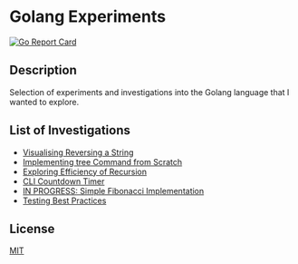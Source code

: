 # Golang Experiments
[![Go Report Card](https://goreportcard.com/badge/github.com/DavyJ0nes/golang-experiments)](https://goreportcard.com/report/github.com/DavyJ0nes/golang-experiments)

## Description

Selection of experiments and investigations into the Golang language that I wanted to explore.

## List of Investigations

- [Visualising Reversing a String](./reverse)
- [Implementing tree Command from Scratch](./tree-command)
- [Exploring Efficiency of Recursion](./recursion)
- [CLI Countdown Timer](./timer)
- [IN PROGRESS: Simple Fibonacci Implementation](./fib)
- [Testing Best Practices](./testing)

## License

[MIT](./LICENSE)

